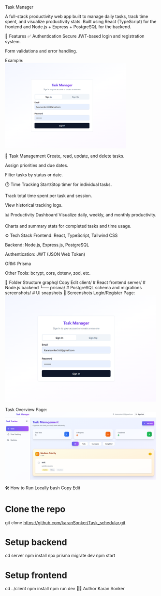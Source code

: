 Task Manager

A full-stack productivity web app built to manage daily tasks, track time spent, and visualize productivity stats. Built using React (TypeScript) for the frontend and Node.js + Express + PostgreSQL for the backend.

🚀 Features
✅ Authentication
Secure JWT-based login and registration system.

Form validations and error handling.

Example:
<br />
<img src="./asset/login.png" alt="Login Page" width="400"/>

📝 Task Management
Create, read, update, and delete tasks.

Assign priorities and due dates.

Filter tasks by status or date.

⏱️ Time Tracking
Start/Stop timer for individual tasks.

Track total time spent per task and session.

View historical tracking logs.

📊 Productivity Dashboard
Visualize daily, weekly, and monthly productivity.

Charts and summary stats for completed tasks and time usage.

⚙️ Tech Stack
Frontend: React, TypeScript, Tailwind CSS

Backend: Node.js, Express.js, PostgreSQL

Authentication: JWT (JSON Web Token)

ORM: Prisma

Other Tools: bcrypt, cors, dotenv, zod, etc.

📂 Folder Structure
graphql
Copy
Edit
client/       # React frontend
server/       # Node.js backend
 └── prisma/  # PostgreSQL schema and migrations
screenshots/  # UI snapshots
📸 Screenshots
Login/Register Page:
<br />
<img src="./asset/login.png" width="500"/>

Task Overview Page:
<br />
<img src="./asset/dashboard.png" width="500"/>

🛠️ How to Run Locally
bash
Copy
Edit
# Clone the repo
git clone https://github.com/karanSonker/Task_schedular.git

# Setup backend
cd server
npm install
npx prisma migrate dev
npm start

# Setup frontend
cd ../client
npm install
npm run dev
🙋‍♂️ Author
Karan Sonker


